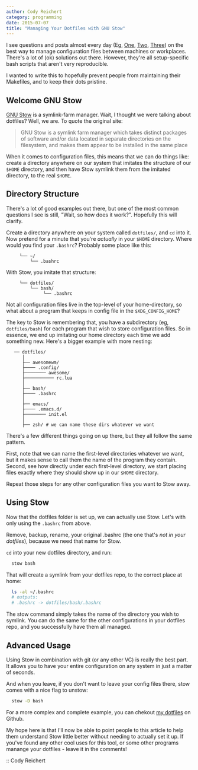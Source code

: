 ```yaml
---
author: Cody Reichert
category: programming
date: 2015-07-07
title: "Managing Your Dotfiles with GNU Stow"
---
```


I see questions and posts almost every day (Eg,
[One](http://www.reddit.com/r/archlinux/comments/3cad2o/best_way_to_share_config_files/),
[Two](https://www.reddit.com/r/commandline/comments/3c0bvk/when_you_have_multiple_systems_and_your_own_bin/),
[Three](https://www.reddit.com/r/bash/comments/370kh9/extensive_dotfiles_w_focus_on_tmux_vim_ack_git/))
on the best way to manage configuration files between machines or
workplaces. There's a lot of (ok) solutions out there. However,
they're all setup-specific bash scripts that aren't very reproducible.

I wanted to write this to hopefully prevent people from maintaining
their Makefiles, and to keep their dots pristine.

## Welcome GNU Stow
[GNU Stow](https://www.gnu.org/software/stow/) is a symlink-farm
manager. Wait, I thought we were talking about dotfiles? Well, we
are. To quote the original site:

> GNU Stow is a symlink farm manager which takes distinct packages of
> software and/or data located in separate directories on the
> filesystem, and makes them appear to be installed in the same place

When it comes to configuration files, this means that we can do
things like: create a directory anywhere on our system that
imitates the structure of our `$HOME` directory, and then have Stow
symlink them from the imitated directory, to the real `$HOME`.

## Directory Structure

There's a lot of good examples out there, but one of the most
common questions I see is still, "Wait, so how does it
work?". Hopefully this will clarify.

Create a directory anywhere on your system called `dotfiles/`, and
`cd` into it. Now pretend for a minute that you're *actually* in
your `$HOME` directory. Where would you find your `.bashrc`?
Probably some place like this:

```screen
     └── ~/
         └── .bashrc
```

With Stow, you imitate that structure:

```screen
     └── dotfiles/
         └── bash/
              └── .bashrc
```

Not all configuration files live in the top-level of your
home-directory, so what about a program that keeps in config file
in the `$XDG_CONFIG_HOME`?

The key to Stow is remembering that, you have a subdirectory (eg,
`dotfiles/bash`) for each program that wish to store configuration
files. So in essence, we end up imitating our home directory each
time we add something new. Here's a bigger example with more
nesting:

```screen
   ── dotfiles/
      │
      ├── awesomewm/
      ├──── .config/
      ├──────── awesome/
      ├─────────── rc.lua
      │
      ├── bash/
      ├──── .bashrc
      │
      ├── emacs/
      ├──── .emacs.d/
      ├──────── init.el
      │
      ├── zsh/ # we can name these dirs whatever we want
```

There's a few different things going on up there, but they all
follow the same pattern.

First, note that we can name the first-level directories whatever
we want, but it makes sense to call them the name of the program
they contain. Second, see how directly under each first-level
directory, we start placing files exactly where they should show up
in our `$HOME` directory.

Repeat those steps for any other configuration files you
want to Stow away.

## Using Stow
Now that the dotfiles folder is set up, we can actually use
Stow. Let's with only using the `.bashrc` from above.

Remove, backup, rename, your original .bashrc (the one that's *not
in your dotfiles*), because we need that name for Stow.

`cd` into your new dotfiles directory, and run:

```sh
  stow bash
```

That will create a symlink from your dotfiles repo, to the correct
place at home:

```sh
  ls -al ~/.bashrc
  # outputs:
  # .bashrc -> dotfiles/bash/.bashrc
```

The stow command simply takes the name of the directory you wish to
symlink. You can do the same for the other configurations in your
dotfiles repo, and you successfully have them all managed.

## Advanced Usage

Using Stow in combination with git (or any other VC) is really the
best part. It allows you to have your entire configuration on any
system in just a matter of seconds.

And when you leave, if you don't want to leave your config files
there, stow comes with a nice flag to unstow:

```sh
  stow -D bash
```

For a more complex and complete example, you can chekout
[my dotfiles](https://github.com/CodyReichert/dotfiles) on Github.

My hope here is that I'll now be able to point people to this article
to help them understand Stow little better without needing to actually
set it up. If you've found any other cool uses for this tool, or some
other programs manange your dotfiles - leave it in the comments!


:: Cody Reichert

